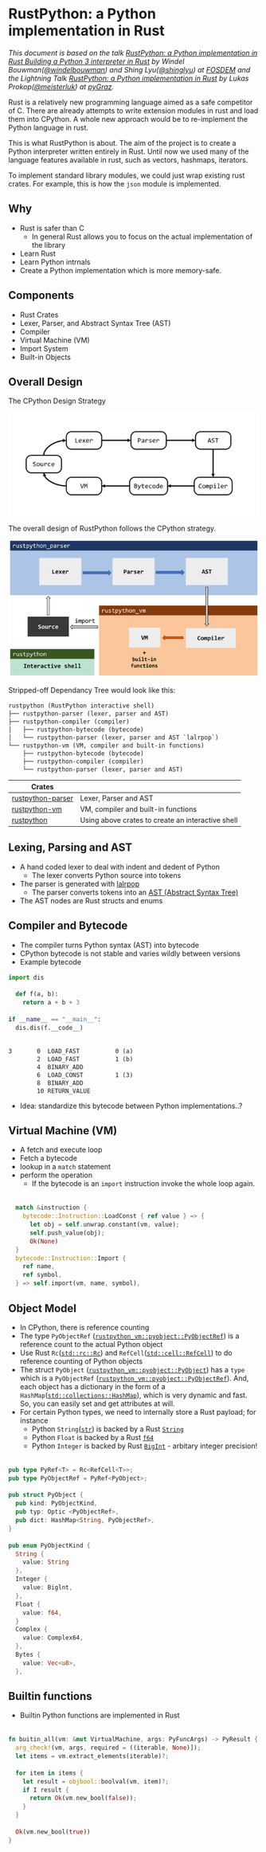 # RustPython: a Python implementation in Rust

_This document is based on the talk [RustPython: a Python implementation in Rust Building a Python 3 interpreter in Rust](https://www.youtube.com/watch?v=nJDY9ASuiLc) by Windel Bouwman([@windelbouwman](https://github.com/windelbouwman)) and Shing Lyu([@shinglyu](https://github.com/shinglyu)) at [FOSDEM](https://fosdem.org) and the Lightning Talk [RustPython: a Python implementation in Rust](http://lukas-prokop.at/talks/pygraz-rustpython) by Lukas Prokop([@meisterluk](https://github.com/meisterluk)) at [pyGraz](https://pygraz.org/)._

Rust is a relatively new programming language aimed as a safe competitor of C.
There are already attempts to write extension modules in rust and load them into CPython. A whole new approach would be to re-implement the Python language in rust.

This is what RustPython is about. The aim of the project is to create a Python interpreter written entirely in Rust. Until now we used many of the language features available in rust, such as vectors, hashmaps, iterators.

To implement standard library modules, we could just wrap existing rust crates. For example, this is how the `json` module is implemented.

## Why

- Rust is safer than C
  - In general Rust allows you to focus on the actual implementation of the library
- Learn Rust
- Learn Python intrnals
- Create a Python implementation which is more memory-safe.

## Components

- Rust Crates
- Lexer, Parser, and Abstract Syntax Tree (AST)
- Compiler
- Virtual Machine (VM)
- Import System
- Built-in Objects

## Overall Design

The CPython Design Strategy

![CPython](/img/overall_design.png)

The overall design of RustPython follows the CPython strategy.

![RustPython](/img/rustpython.png)

Stripped-off Dependancy Tree would look like this:

    rustpython (RustPython interactive shell)
    ├── rustpython-parser (lexer, parser and AST)
    ├── rustpython-compiler (compiler)
    │   ├── rustpython-bytecode (bytecode)
    │   └── rustpython-parser (lexer, parser and AST `lalrpop`)
    └── rustpython-vm (VM, compiler and built-in functions)
        ├── rustpython-bytecode (bytecode)
        ├── rustpython-compiler (compiler)
        └── rustpython-parser (lexer, parser and AST)

| Crates                                                   |                                                   |
| -------------------------------------------------------- | ------------------------------------------------- |
| [rustpython-parser](https://crates.io/crates/rustpython) | Lexer, Parser and AST                             |
| [rustpython-vm](https://crates.io/crates/rustpython-vm)  | VM, compiler and built-in functions               |
| [rustpython](https://crates.io/crates/rustpython)        | Using above crates to create an interactive shell |

## Lexing, Parsing and AST

- A hand coded lexer to deal with indent and dedent of Python
  - The lexer converts Python source into tokens
- The parser is generated with [lalrpop](https://github.com/lalrpop/lalrpop)
  - The parser converts tokens into an [AST (Abstract Syntax Tree)](https://en.wikipedia.org/wiki/Abstract_syntax_tree)
- The AST nodes are Rust structs and enums

## Compiler and Bytecode

- The compiler turns Python syntax (AST) into bytecode
- CPython bytecode is not stable and varies wildly between versions
- Example bytecode

```python
import dis

  def f(a, b):
    return a + b + 3

if __name__ == "__main__":
  dis.dis(f.__code__)
```

```

3       0  LOAD_FAST          0 (a)
        2  LOAD_FAST          1 (b)
        4  BINARY_ADD
        6  LOAD_CONST         1 (3)
        8  BINARY_ADD
        10 RETURN_VALUE

```

- Idea: standardize this bytecode between Python implementations..?

## Virtual Machine (VM)

- A fetch and execute loop
- Fetch a bytecode
- lookup in a `match` statement
- perform the operation
  - If the bytecode is an `import` instruction invoke the whole loop again.

```rust

  match &instruction {
    bytecode::Instruction::LoadConst { ref value } => {
      let obj = self.unwrap.constant(vm, value);
      self.push_value(obj);
      Ok(None)
  }
  bytecode::Instruction::Import {
    ref name,
    ref symbol,
  } => self.import(vm, name, symbol),

```

## Object Model

- In CPython, there is reference counting
- The type `PyObjectRef` ([`rustpython_vm::pyobject::PyObjectRef`](https://docs.rs/rustpython-vm/0.1.1/rustpython_vm/pyobject/type.PyObjectRef.html)) is a reference count to the actual Python object
- Use Rust `Rc`([`std::rc::Rc`](https://doc.rust-lang.org/std/rc/struct.Rc.html)) and `RefCell`([`std::cell::RefCell`](https://doc.rust-lang.org/std/cell/struct.RefCell.html)) to do reference counting of Python objects
- The struct `PyObject` ([`rustpython_vm::pyobject::PyObject`](https://docs.rs/rustpython-vm/0.1.1/rustpython_vm/pyobject/struct.PyObject.html)) has a `type` which is a `PyObjectRef` ([`rustpython_vm::pyobject::PyObjectRef`](https://docs.rs/rustpython-vm/0.1.1/rustpython_vm/pyobject/type.PyObjectRef.html)). And, each object has a dictionary in the form of a `HashMap`([`std::collections::HashMap`](https://doc.rust-lang.org/std/collections/struct.HashMap.html)), which is very dynamic and fast. So, you can easily set and get attributes at will.
- For certain Python types, we need to internally store a Rust payload; for instance
  - Python `String`([`str`](https://docs.python.org/3/library/stdtypes.html#text-sequence-type-str)) is backed by a Rust [`String`](https://doc.rust-lang.org/std/string/struct.String.html)
  - Python `Float` is backed by a Rust [`f64`](https://doc.rust-lang.org/std/primitive.f64.html)
  - Python `Integer` is backed by Rust [`BigInt`](https://crates.io/crates/num-bigint) - arbitary integer precision!

```rust

pub type PyRef<T> = Rc<RefCell<T>>;
pub type PyObjectRef = PyRef<PyObject>;

pub struct PyObject {
  pub kind: PyObjectKind,
  pub typ: Optic <PyObjectRef>,
  pub dict: HashMap<String, PyObjectRef>,
}

pub enum PyObjectKind {
  String {
    value: String
  },
  Integer {
    value: Biglnt,
  },
  Float {
    value: f64,
  }
  Complex {
    value: Complex64,
  },
  Bytes {
    value: Vec<u8>,
  },

```

## Builtin functions

- Builtin Python functions are implemented in Rust

```rust

fn buitin_all(vm: &mut VirtualMachine, args: PyFuncArgs) -> PyResult {
  arg_check!(vm, args, required = ((iterable, None)]);
  let items = vm.extract_elements(iterable)?;

  for item in items {
    let result = objbool::boolval(vm, item)?;
    if I result {
      return Ok(vm.new_bool(false));
    }
  }

  Ok(vm.new_bool(true))
}

```